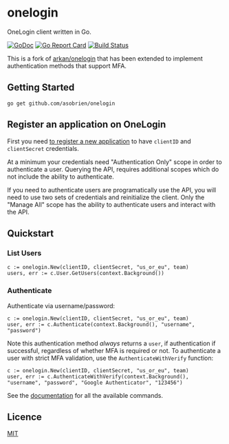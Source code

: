 # onelogin

OneLogin client written in Go.

[![GoDoc](https://godoc.org/github.com/asobrien/onelogin?status.svg)](https://godoc.org/github.com/asobrien/onelogin)
[![Go Report Card](https://goreportcard.com/badge/github.com/asobrien/onelogin)](https://goreportcard.com/report/github.com/asobrien/onelogin)
[![Build Status](https://cloud.drone.io/api/badges/asobrien/onelogin/status.svg)](https://cloud.drone.io/asobrien/onelogin)

This is a fork of [arkan/onelogin](https://github.com/arkan/onelogin) that has been extended to
implement authentication methods that support MFA.

## Getting Started
```
go get github.com/asobrien/onelogin
```

## Register an application on OneLogin
First you need [to register a new application](https://admin.us.onelogin.com/api_credentials) to have `clientID` and `clientSecret` credentials.

At a minimum your credentials need "Authentication Only" scope in order to authenticate a user.
Querying the API, requires additional scopes which do not include the ability to authenticate.

If you need to authenticate users are programatically use the API, you will need to use two sets of
credentials and reinitialize the client. Only the "Manage All" scope has the ability to authenticate
users and interact with the API.

## Quickstart

### List Users
```
c := onelogin.New(clientID, clientSecret, "us_or_eu", team)
users, err := c.User.GetUsers(context.Background())
```

### Authenticate
Authenticate via username/password:

```
c := onelogin.New(clientID, clientSecret, "us_or_eu", team)
user, err := c.Authenticate(context.Background(), "username", "password")
```

Note this authentication method _always_ returns a `user`, if authentication if successful, 
regardless of whether MFA is required or not. To authenticate a user with strict MFA validation,
use the `AuthenticateWithVerify` function:

```
c := onelogin.New(clientID, clientSecret, "us_or_eu", team)
user, err := c.AuthenticateWithVerify(context.Background(), "username", "password", "Google Authenticator", "123456")
```

See the [documentation](https://godoc.org/github.com/asobrien/onelogin) for all the available commands.

## Licence
[MIT](./LICENSE)


